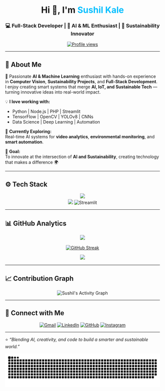 <!-- 💫 HEADER / INTRO -->
<h1 align="center">Hi 👋, I'm <span style="color:#00bfff;">Sushil Kale</span></h1>
<h3 align="center">💻 Full-Stack Developer | 🤖 AI & ML Enthusiast | 🌱 Sustainability Innovator</h3>

<p align="center">
  <a href="https://github.com/sushilk10">
    <img src="https://komarev.com/ghpvc/?username=sushilk10&label=Profile%20Views&color=brightgreen&style=flat" alt="Profile views"/>
  </a>
</p>

---

## 🧠 About Me  

🚀 Passionate **AI & Machine Learning** enthusiast with hands-on experience in **Computer Vision**, **Sustainability Projects**, and **Full-Stack Development**.  
I enjoy creating smart systems that merge **AI, IoT, and Sustainable Tech** — turning innovative ideas into real-world impact.  

💡 **I love working with:**  
- Python | Node.js | PHP | Streamlit  
- TensorFlow | OpenCV | YOLOv8 | CNNs  
- Data Science | Deep Learning | Automation  

🌱 **Currently Exploring:**  
Real-time AI systems for **video analytics**, **environmental monitoring**, and **smart automation**.  

🧩 **Goal:**  
To innovate at the intersection of **AI and Sustainability**, creating technology that makes a difference 🌍  

---

## ⚙️ Tech Stack

<p align="center">
  <img src="https://skillicons.dev/icons?i=python,php,javascript,nodejs,html,css" />
  <br/>
  <img src="https://skillicons.dev/icons?i=express,react,opencv,tensorflow,git,vscode" />
  <img src="https://avatars.githubusercontent.com/u/45109972?v=4" width="48" height="48" alt="Streamlit"/>


---

## 📊 GitHub Analytics
<p align="center"> 
  <!-- GitHub Stats -->
  <img 
    src="https://github-readme-stats.vercel.app/api?username=sushilk10&show_icons=true&theme=tokyonight&hide_border=true&bg_color=00000000" 
    width="48%" 
  />
</p>


  <p align="center">
  <!-- GitHub Streak Stats --> 
 <a href="https://git.io/streak-stats">
  <img 
    src="https://github-readme-streak-stats.herokuapp.com?user=sushilk10&theme=dracula&hide_border=true&background=00000000" 
    alt="GitHub Streak" 
    width="48%" 
  />
</a>

  
  <p align="center">
  <!-- Top Languages -->
  <img 
    src="https://github-readme-stats.vercel.app/api/top-langs/?username=sushilk10&layout=compact&theme=tokyonight&hide_border=true&langs_count=10&bg_color=00000000" 
    width="50%" 
  /> 
</p>

---

## 📈 Contribution Graph  

<p align="center">
  <!-- GitHub Activity Graph -->
  <img 
    src="https://github-readme-activity-graph.vercel.app/graph?username=sushilk10&theme=tokyonight&hide_border=true&bg_color=00000000" 
    alt="Sushil's Activity Graph" 
  />
</p>


---

## 🤝 Connect with Me

<p align="center">
  <a href="mailto:sanketkale1243@gmail.com"><img src="https://img.shields.io/badge/Email-D14836?style=for-the-badge&logo=gmail&logoColor=white" alt="Gmail"/></a>
  <a href="https://www.linkedin.com/in/sushil-kale"><img src="https://img.shields.io/badge/LinkedIn-0A66C2?style=for-the-badge&logo=linkedin&logoColor=white" alt="LinkedIn"/></a>
  <a href="https://github.com/sushilk10"><img src="https://img.shields.io/badge/GitHub-181717?style=for-the-badge&logo=github&logoColor=white" alt="GitHub"/></a>
  <a href="https://www.instagram.com/sushi_lk10/profilecard/?igsh=MXkyYXV6cHZzZHJvZQ=="><img src="https://img.shields.io/badge/Instagram-E4405F?style=for-the-badge&logo=instagram&logoColor=white" alt="Instagram"/></a>
</p>

---

⭐ *“Blending AI, creativity, and code to build a smarter and sustainable world.”*  
<div align="center">
  <img src="https://raw.githubusercontent.com/Platane/snk/output/github-contribution-grid-snake-dark.svg" width="100%"/>
</div>

